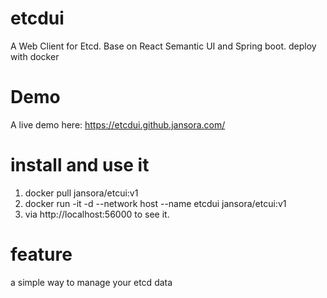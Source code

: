 # etcdui
A Web Client for Etcd.  Base on React Semantic UI and Spring boot. deploy with docker

# Demo
A live demo here: https://etcdui.github.jansora.com/

# install and use it
1. docker pull jansora/etcui:v1
2. docker run -it -d --network host --name etcdui jansora/etcui:v1
3. via http://localhost:56000 to see it.

# feature
a simple way to manage your etcd data
